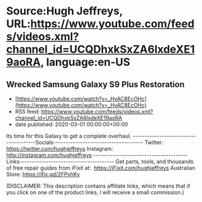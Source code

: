 # Source:Hugh Jeffreys, URL:https://www.youtube.com/feeds/videos.xml?channel_id=UCQDhxkSxZA6lxdeXE19aoRA, language:en-US

## Wrecked Samsung Galaxy S9 Plus Restoration
 - [https://www.youtube.com/watch?v=_HvAC8EcOHc](https://www.youtube.com/watch?v=_HvAC8EcOHc)
 - RSS feed: https://www.youtube.com/feeds/videos.xml?channel_id=UCQDhxkSxZA6lxdeXE19aoRA
 - date published: 2020-03-01 00:00:00+00:00

Its time for this Galaxy to get a complete overhaul.
--------------------------------------Socials-------------------------------------
Twitter: https://twitter.com/hughjeffreys
Instagram: http://instagram.com/hughjeffreys
---------------------------------------Links---------------------------------------
Get parts, tools, and thousands of free repair guides from iFixit at: 
    https://iFixit.com/hughjeffreys
Australian Store: https://ifix.gd/2FPxhKy



(DISCLAIMER: This description contains affiliate links, which means that if you click on one of the product links, l will receive a small commission.)

